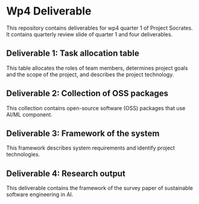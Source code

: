 # Wp4 Deliverable
This repository contains deliverables for wp4 quarter 1 of Project Socrates. It contains quarterly review slide of quarter 1 and four deliverables. 

## Deliverable 1: Task allocation table
This table allocates the roles of team members, determines project goals and the scope of the project, and describes the project technology.

## Deliverable 2: Collection of OSS packages
This collection contains open-source software (OSS) packages that use AI/ML component.

## Deliverable 3: Framework of the system
This framework describes system requirements and identify project technologies.

## Deliverable 4: Research output 
This deliverable contains the framework of the survey paper of sustainable software engineering in AI.


